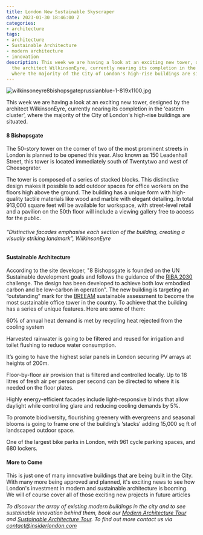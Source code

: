 ```yaml
---
title: London New Sustainable Skyscraper
date: 2023-01-30 18:46:00 Z
categories:
- architecture
tags:
- architecture
- Sustainable Architecture
- modern architecture
- innovation
description: This week we are having a look at an exciting new tower, designed by
  the architect WilkinsonEyre, currently nearing its completion in the ‘eastern cluster’,
  where the majority of the City of London's high-rise buildings are situated.
---
```


 ![wilkinsoneyre8bishopsgateprussianblue-1-819x1100.jpg](/uploads/wilkinsoneyre8bishopsgateprussianblue-1-819x1100.jpg)

This week we are having a look at an exciting new tower, designed by the architect WilkinsonEyre, currently nearing its completion in the ‘eastern cluster’, where the majority of the City of London's high-rise buildings are situated.


#### 8 Bishopsgate

The 50-story tower on the corner of two of the most prominent streets in London is planned to be opened this year. Also known as 150 Leadenhall Street, this tower is located immediately south of Twentytwo and west of Cheesegrater. 

The tower is composed of a series of stacked blocks. This distinctive design makes it possible to add outdoor spaces for office workers on the floors high above the ground. The building has a unique form with high-quality tactile materials like wood and marble with elegant detailing. In total 913,000 square feet will be available for workspace, with street-level retail and a pavilion on the 50th floor will include a viewing gallery free to access for the public.

###### “Distinctive facades emphasise each section of the building, creating a visually striking landmark”, WilkinsonEyre

#### Sustainable Architecture

According to the site developer, "8 Bishopsgate is founded on the UN Sustainable development goals and follows the guidance of the [RIBA 2030](https://www.architecture.com/about/policy/climate-action/2030-climate-challenge) challenge. The design has been developed to achieve both low embodied carbon and be low-carbon in operation". The new building is targeting an “outstanding” mark for the [BREEAM](https://bregroup.com/products/breeam/) sustainable assessment to become the most sustainable office tower in the country. To achieve that the building has a series of unique features. Here are some of them:

60% of annual heat demand is met by recycling heat rejected from the cooling system

Harvested rainwater is going to be filtered and reused for irrigation and toilet flushing to reduce water consumption.

It’s going to have the highest solar panels in London securing PV arrays at heights of 200m.

Floor-by-floor air provision that is filtered and controlled locally. Up to 18 litres of fresh air per person per second can be directed to where it is needed on the floor plates.

Highly energy-efficient facades include light-responsive blinds that allow daylight while controlling glare and reducing cooling demands by 5%.

To promote biodiversity, flourishing greenery with evergreens and seasonal blooms is going to frame one of the building’s ‘stacks’ adding 15,000 sq ft of landscaped outdoor space.

One of the largest bike parks in London, with 961 cycle parking spaces, and 680 lockers.
 
#### More to Come

This is just one of many innovative buildings that are being built in the City. With many more being approved and planned, it's exciting news to see how London's investment in modern and sustainable architecture is booming. We will of course cover all of those exciting new projects in future articles 

*To discover the array of existing modern buildings in the city and to see sustainable innovation behind them, book our [Modern Architecture Tour](https://www.insiderlondon.com/london/educational-tours/modern-architecture-tour/#modern-architecture) and [Sustainable Architecture Tour](https://www.insiderlondon.com/london/educational-tours/sustainable-london-architecture-tour/). To find out more contact us via <a href="mailto:contact@insiderlondon.com">contact@insiderlondon.com</a>*
